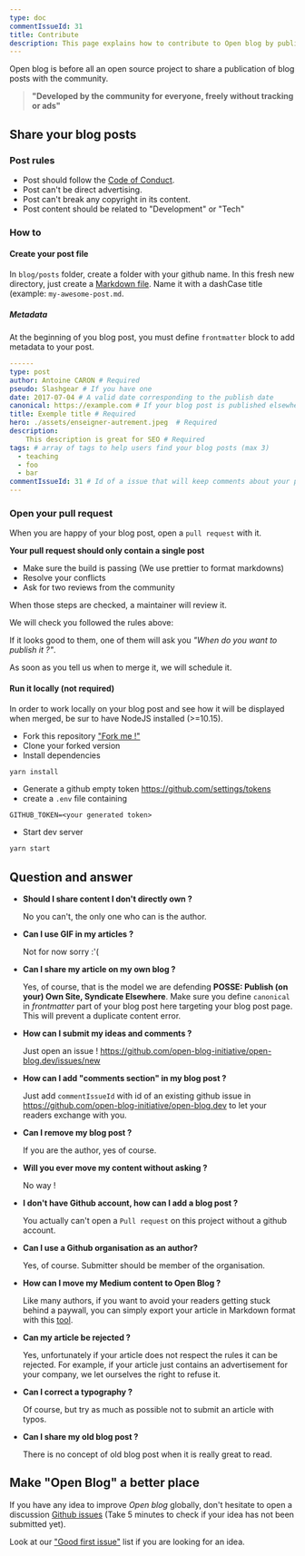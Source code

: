 ```yaml
---
type: doc
commentIssueId: 31
title: Contribute
description: This page explains how to contribute to Open blog by publishing your own content in it.
---
```


Open blog is before all an open source project to share a publication of blog posts with the community.

> **"Developed by the community for everyone, freely without tracking or ads"**

## Share your blog posts

### Post rules

- Post should follow the [Code of Conduct](https://github.com/open-blog-initiative/open-blog.dev/blob/master/CODE_OF_CONDUCT.md).
- Post can't be direct advertising.
- Post can't break any copyright in its content.
- Post content should be related to "Development" or "Tech"

### How to

#### Create your post file

In `blog/posts` folder, create a folder with your github name.
In this fresh new directory, just create a [Markdown file](https://fr.wikipedia.org/wiki/Markdown).
Name it with a dashCase title (example: `my-awesome-post.md`.

##### Metadata

At the beginning of you blog post, you must define `frontmatter` block to add metadata to your post.

```yml
------
type: post
author: Antoine CARON # Required
pseudo: Slashgear # If you have one
date: 2017-07-04 # A valid date corresponding to the publish date
canonical: https://example.com # If your blog post is published elsewhere, indicate it here
title: Exemple title # Required
hero: ./assets/enseigner-autrement.jpeg  # Required
description:
    This description is great for SEO # Required
tags: # array of tags to help users find your blog posts (max 3)
  - teaching
  - foo
  - bar
commentIssueId: 31 # Id of a issue that will keep comments about your post
---
```

### Open your pull request

When you are happy of your blog post, open a `pull request` with it.

**Your pull request should only contain a single post**

- Make sure the build is passing (We use prettier to format markdowns)
- Resolve your conflicts
- Ask for two reviews from the community

When those steps are checked, a maintainer will review it.

We will check you followed the rules above:

If it looks good to them, one of them will ask you _"When do you want to publish it ?"_.

As soon as you tell us when to merge it, we will schedule it.

#### Run it locally (not required)

In order to work locally on your blog post and see how it will be displayed when merged, be sur to have NodeJS installed (>=10.15).

- Fork this repository ["Fork me !"](https://github.com/open-blog-initiative/open-blog.dev)
- Clone your forked version
- Install dependencies

```sh
yarn install
```

- Generate a github empty token https://github.com/settings/tokens
- create a `.env` file containing

```
GITHUB_TOKEN=<your generated token>
```

- Start dev server

```sh
yarn start
```

## Question and answer

- **Should I share content I don't directly own ?**

  No you can't, the only one who can is the author.

- **Can I use GIF in my articles ?**

  Not for now sorry :'(

- **Can I share my article on my own blog ?**

  Yes, of course, that is the model we are defending **POSSE: Publish (on your) Own Site, Syndicate Elsewhere**.
  Make sure you define `canonical` in _frontmatter_ part of your blog post here targeting your blog post page.
  This will prevent a duplicate content error.

- **How can I submit my ideas and comments ?**

  Just open an issue ! https://github.com/open-blog-initiative/open-blog.dev/issues/new

- **How can I add "comments section" in my blog post ?**

  Just add `commentIssueId` with id of an existing github issue in https://github.com/open-blog-initiative/open-blog.dev to let your readers exchange with you.

- **Can I remove my blog post ?**

  If you are the author, yes of course.

- **Will you ever move my content without asking ?**

  No way !

- **I don't have Github account, how can I add a blog post ?**

  You actually can't open a `Pull request` on this project without a github account.

- **Can I use a Github organisation as an author?**

  Yes, of course. Submitter should be member of the organisation.

- **How can I move my Medium content to Open Blog ?**

  Like many authors, if you want to avoid your readers getting stuck behind a paywall, you can simply export your article in Markdown format with this [tool](https://www.npmjs.com/package/mediumexporter).

- **Can my article be rejected ?**

  Yes, unfortunately if your article does not respect the rules it can be rejected.
  For example, if your article just contains an advertisement for your company, we let ourselves the right to refuse it.

- **Can I correct a typography ?**

  Of course, but try as much as possible not to submit an article with typos.

- **Can I share my old blog post ?**

  There is no concept of old blog post when it is really great to read.

## Make "Open Blog" a better place

If you have any idea to improve _Open blog_ globally, don't hesitate to open a discussion [Github issues](https://github.com/open-blog-initiative/open-blog.dev/issues/new) (Take 5 minutes to check if your idea has not been submitted yet).

Look at our ["Good first issue"](https://github.com/open-blog-initiative/open-blog.dev/issues?q=is%3Aopen+is%3Aissue+label%3A%22good+first+issue%22) list if you are looking for an idea.

